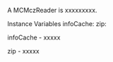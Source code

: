 A MCMczReader is xxxxxxxxx.Instance Variables	infoCache:		<Object>	zip:		<Object>infoCache	- xxxxxzip	- xxxxx